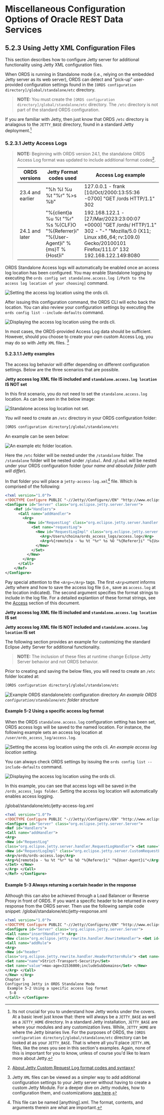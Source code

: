 # Miscellaneous Configuration Options of Oracle REST Data Services

## 5.2.3 Using Jetty XML Configuration Files

This section describes how to configure Jetty server for additional functionality using Jetty XML configuration files.

When ORDS is running in Standalone mode (i.e., relying on the embedded Jetty server as its web server), ORDS can detect and "pick-up" user-provided configuration settings found in the `[ORDS configuration directory]/global/standalone/etc` directory.

> **NOTE:** You must create the `[ORDS configuration directory]/global/standalone/etc` directory. The `/etc` directory is not part of the standard ORDS configuration.

If you are familiar with Jetty, then just know that ORDS `/etc` directory is analagous to the `JETTY_BASE` directory, found in a standard Jetty deployment.[^1]

[^1]: Its not crucial for you to understand how Jetty works under the covers. At a basic level just know that: there will always be a `JETTY_BASE` as well as a `JETTY_HOME` directory. In a standard Jetty installation, `JETTY_BASE` are where your modules and any customization lives. While, `JETTY_HOME` are where the Jetty binaries live. For the purposes of ORDS, the `[ORDS configuration directory]/global/standalone/etc` directory can be looked at as your `JETTY_BASE`. That is where all you'll place `JETTY.XML` files, like the ones you see in this section's examples. Again, none of this is important for you to know, unless of course you'd like to learn more about Jetty.

### 5.2.3.1 Jetty Access Logs

> **NOTE:** Beginning with ORDS version 24.1, the standalone ORDS Access Log format was updated to include additional format codes[^2].  
>
> |ORDS versions | Jetty Format codes used  | Access Log example |  
> | --------------- | ------------------- | ------------------ |  
> | 23.4 and earlier | "%h %l %u %t "%r" %>s %b" | 127.0.0.1 - frank [10/Oct/2000:13:55:36 -0700] "GET /ords HTTP/1.1" 302 |  
> | 24.1 and later | "%{client}a %u %t "%r" %s %{CLF}O "%{Referrer}i" "%{User-Agent}i" %{ms}T %{Host}i" | 192.168.122.1 - [27/Mar/2023:23:00:07 +0000] "GET /ords/ HTTP/1.1" 302 - "-" "Mozilla/5.0 (X11; Linux x86_64; rv:109.0) Gecko/20100101 Firefox/111.0" 132 192.168.122.149:8080 |  

[^2]: [About Jetty Custom Request Log format codes and syntax](https://javadoc.io/doc/org.eclipse.jetty/jetty-server/10.0.24/org.eclipse.jetty.server/org/eclipse/jetty/server/CustomRequestLog.html)

ORDS Standalone Access logs will automatically be enabled once an access log location has been configured. You may enable Standalone logging by executing the `ords config set standalone.access.log [/Path to the access log location of your choosing]` command.

![Setting the access log location using the ords cli.](./images/setting-the-ords-access-log-location.png " ")

After issuing this configuration command, the ORDS CLI will echo back the location. You can also review your configuration settings by executing the `ords config list --include-defaults` command.

![Displaying the access log location using the ords cli.](./images/ords-config-list-command-to-view-access-log-location.png " ")

In most cases, the ORDS-provided Access Log data should be sufficient. However, should you choose to create your own custom Access Log, you may do so with Jetty `XML` files. [^3]

[^3]: Jetty `XML` files can be viewed as a simpler way to add additional configuration settings to your Jetty server without having to create a custom Jetty Module. For a deeper dive on Jetty modules, how to configuration them, and customizations [see here](https://jetty.org/docs/jetty/12/operations-guide/modules/index.html).

#### 5.2.3.1.1 Jetty examples

The access log behavior will differ depending on different configuration settings. Below are the three scenarios that are possible.

**Jetty access log XML file IS included and `standalone.access.log location` IS NOT set**

In this first scenario, you do not need to set the `standalone.access.log` location. As can be seen in the below image:

![Standalone access log location not set.](./images/standalone-access-log-location-not-set.png)

*You will* need to create an `/etc` directory in your ORDS configuration folder:

```sh
[ORDS configuration directory]/global/standalone/etc
```

An example can be seen below:

![An example etc folder location.](./images/etc-folder-location.png)

Here the `/etc` folder will be nested under the `/standalone` folder. The `/standalone` folder will be nested under `/global`. And `/global` will be nested under your ORDS configuration folder (*your name and absolute folder path will differ*).

In that folder you will place a `jetty-access-log.xml`[^4] file. Which is comprised of the following:

```xml
<?xml version="1.0"?>
<!DOCTYPE Configure PUBLIC "-//Jetty//Configure//EN" "http://www.eclipse.org/jetty/configure.dtd">
<Configure id="Server" class="org.eclipse.jetty.server.Server">
    <Ref id="Handlers">
      <Call name="addHandler">
        <Arg>
          <New id="RequestLog" class="org.eclipse.jetty.server.handler.RequestLogHandler">
            <Set name="requestLog">
              <New id="RequestLogImpl" class="org.eclipse.jetty.server.CustomRequestLog">
                <Arg>/Users/choina/ords_access_logs/access.log</Arg>
                <Arg>%{remote}a - %u %t "%r" %s %O "%{Referer}i" "%{User-Agent}i"</Arg>
              </New>
            </Set>
          </New>
        </Arg>
      </Call>
    </Ref>
</Configure>
```

Pay special attention to the `<Arg></Arg>` tags. The first *`<Arg>`ument* informs Jetty where and how to save the access log file (i.e., save as `access.log` at the location indicated). The second argument specifies the format strings to include in the log file. For a detailed explantion of these format strings, see the [Access](#5.2.3.1-jetty-access-logs) section of this document.

[^4]: This file can be named [anything].xml. The format, contents, and arguments therein are what are important.


**Jetty access log XML file IS included and `standalone.access.log location` IS set**

**Jetty access log XML file IS NOT included and `standalone.access.log location` IS set**

The following section provides an example for customizing the standard Eclipse Jetty Server for additional functionality.

>**NOTE:** The inclusion of these files at runtime change Eclipse Jetty Server behavior and not ORDS behavior.





Prior to creating and saving the below files, you will need to create an `/etc` folder located at:

```sh
[ORDS configuration directory]/global/standalone/etc
```

![Example ORDS standalone/etc configuration directory](./images/ords-configuration-standalone-etc.png " ")
*An example ORDS `configuration/standalone/etc` folder structure*

#### Example 5-2 Using a specific access log format

When the ORDS `standalone.access.log` configuration setting has been set, ORDS access logs will be saved to the named location. For instance, the following example sets an access log location at `/user/ords_access_log/access.log`.

![Setting the access log location using the ords cli.](./images/setting-the-ords-access-log-location.png " ")
*An example access log location setting.*

You can always check ORDS settings by issuing the `ords config list --include-defaults` command.

![Displaying the access log location using the ords cli.](./images/ords-config-list-command-to-view-access-log-location.png " ")

In this example, you can see that access logs will be saved in the `/ords_access_logs folder`. Setting the access log location will automatically enables access logging.

/global/standalone/etc/jetty-access-log.xml

```xml
<?xml version="1.0"?>
<!DOCTYPE Configure PUBLIC "-//Jetty//Configure//EN" "http://www.eclipse.org/ jetty/configure.dtd">
<Configure id="Server" class="org.eclipse.jetty.server.Server">
<Ref id="Handlers">
<Call name="addHandler">
<Arg>
<New id="RequestLog"
class="org.eclipse.jetty.server.handler.RequestLogHandler"> <Set name="requestLog">
<New id="RequestLogImpl" class="org.eclipse.jetty.server.CustomRequestLog">
<Arg>/ords/ords-access.log</Arg>
<Arg>%{remote}a - %u %t "%r" %s %O "%{Referer}i" "%{User-Agent}i"</Arg> </New>
</Set> </New>
</Arg> </Call>
</Ref> </Configure>
```

#### Example 5-3 Always returning a certain header in the response

Although this can also be achieved through a Load Balancer or Reverse Proxy in front of ORDS. If you want a specific header to be returned in every response from the ORDS server. Then use the following sample code snippet:
/global/standalone/etc/jetty-response.xml

```xml
<?xml version="1.0"?>
<!DOCTYPE Configure PUBLIC "-//Jetty//Configure//EN" "http://www.eclipse.org/ jetty/configure.dtd">
<Configure id="Server" class="org.eclipse.jetty.server.Server">
<Call name="insertHandler"> <Arg>
<New class="org.eclipse.jetty.rewrite.handler.RewriteHandler"> <Get id="Rewrite" name="ruleContainer" />
<Call name="addRule">
<Arg>
<New id="header"
class="org.eclipse.jetty.rewrite.handler.HeaderPatternRule"> <Set name="pattern">*</Set>
<Set name="name">Strict-Transport-Security</Set>
<Set name="value">max-age=31536000;includeSubDomains</Set> </New>
</Arg> </Call>
</New> </Arg>
Chapter 5
Configuring Jetty in ORDS Standalone Mode
 Example 5-2 Using a specific access log format
  5-8
</Call> </Configure>
```